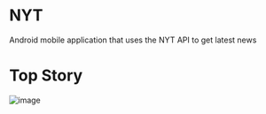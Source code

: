 # NYT 
Android mobile application that uses the NYT API to get latest news

# Top Story
![image](https://user-images.githubusercontent.com/46281757/115669521-05ce0b80-a351-11eb-8d8d-658a5b75b84a.jpg)
